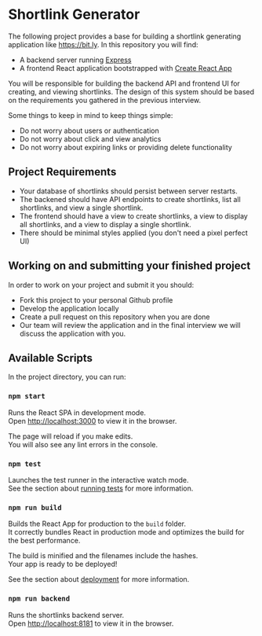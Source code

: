 # Shortlink Generator

The following project provides a base for building a shortlink generating
application like https://bit.ly. In this repository you will find:

- A backend server running [Express](https://expressjs.com/)
- A frontend React application bootstrapped with [Create React App](https://facebook.github.io/create-react-app/docs/getting-started)

You will be responsible for building the backend API and frontend UI for creating,
and viewing shortlinks. The design of this system should be based on the
requirements you gathered in the previous interview.

Some things to keep in mind to keep things simple:

- Do not worry about users or authentication
- Do not worry about click and view analytics
- Do not worry about expiring links or providing delete functionality

## Project Requirements

- Your database of shortlinks should persist between server restarts.
- The backened should have API endpoints to create shortlinks, list all
  shortlinks, and view a single shortlink.
- The frontend should have a view to create shortlinks, a view to display all
  shortlinks, and a view to display a single shortlink.
- There should be minimal styles applied (you don't need a pixel perfect UI)

## Working on and submitting your finished project

In order to work on your project and submit it you should:

- Fork this project to your personal Github profile
- Develop the application locally
- Create a pull request on this repository when you are done
- Our team will review the application and in the final interview we will
  discuss the application with you.

## Available Scripts

In the project directory, you can run:

### `npm start`

Runs the React SPA in development mode.<br>
Open [http://localhost:3000](http://localhost:3000) to view it in the browser.

The page will reload if you make edits.<br>
You will also see any lint errors in the console.

### `npm test`

Launches the test runner in the interactive watch mode.<br>
See the section about [running tests](https://facebook.github.io/create-react-app/docs/running-tests) for more information.

### `npm run build`

Builds the React App for production to the `build` folder.<br>
It correctly bundles React in production mode and optimizes the build for the best performance.

The build is minified and the filenames include the hashes.<br>
Your app is ready to be deployed!

See the section about [deployment](https://facebook.github.io/create-react-app/docs/deployment) for more information.

### `npm run backend`

Runs the shortlinks backend server.<br/>
Open [http://localhost:8181](http://localhost:3000) to view it in the browser.

